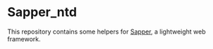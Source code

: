 # Sapper_ntd

This repository contains some helpers for [Sapper](https://github.com/sappworks/sapper), a lightweight web framework.
